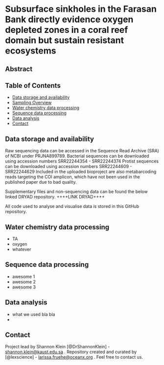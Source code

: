 # Subsurface sinkholes in the Farasan Bank directly evidence oxygen depleted zones in a coral reef domain but sustain resistant ecosystems


## Abstract

## Table of Contents
* [Data storage and availability](#data-avail)
* [Sampling Overview](#sampling-overview)
* [Water chemistry data processing](#water-chem-data)
* [Sequence data processing](#rawread-proc)
* [Data analysis](#stats)
* [Contact](#contact)
<!-- * [License](#license) -->

## Data storage and availability

Raw sequencing data can be accessed in the Sequence Read Archive (SRA) of NCBI under PRJNA899789. 
Bacterial sequences can be downloaded using accession numbers SRR22244354 - SRR22244374
Protist sequences can be downloaded using accession numbers SRR22244609 - SRR22244629
Included in the uploaded bioproject are also metabarcoding reads targeting the COI amplicon, which have not been used in the published paper due to bad quality. 

Supplementary files and non-sequencing data can be found the below linked DRYAD repository. 
++++LINK DRYAD++++

All code used to analyse and visualise data is stored in this GitHub repository. 

## Water chemistry data processing
- TA
- oxygen
- whatever


## Sequence data processing
- awesome 1
- awesome 2
- awesome 3



## Data analysis
- what we used bla bla 
- 


## Contact
Project lead by Shannon Klein [@DrShannonKlein] - shannon.klein@kaust.edu.sa . 
Repository created and curated by [@lexscience] - larissa.fruehe@oceanx.org . 
Feel free to contact us. 

<!-- Optional -->
<!-- ## License -->
<!-- This project is open source and available under the [... License](). -->

<!-- You don't have to include all sections - just the one's relevant to your project -->

